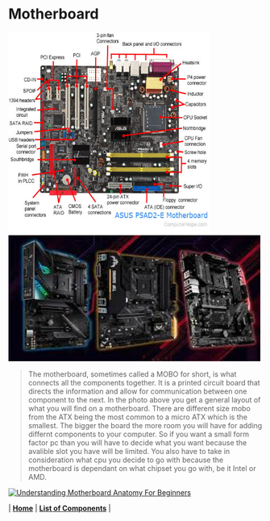 # Motherboard



<img src="https://github.com/Chogue7809/Computer-Architecture/blob/main/images/motherboard.jpg" width="400" height="400">  
<img src="https://github.com/Chogue7809/Computer-Architecture/blob/main/images/motherboard%202.jpg" width="500" height="250">  

>The motherboard, sometimes called a MOBO for short, is what connects all the components together. It is a printed circuit board that directs the information and allow for communication between one component to the next. In the photo above you get a general layout of what you will find on a motherboard. There are different size mobo from the ATX being the most common to a micro ATX which is the smallest. The bigger the board the more room you will have for adding differnt components to your computer. So if you want a small form factor pc than you will have to decide what you want because the avalible slot you have will be limited. You also have to take in consideration what cpu you decide to go with because the motherboard is dependant on what chipset you go with, be it Intel or AMD. 

[![Understanding Motherboard Anatomy For Beginners](https://res.cloudinary.com/marcomontalbano/image/upload/v1639124444/video_to_markdown/images/youtube--Cs8I4-jmUJw-c05b58ac6eb4c4700831b2b3070cd403.jpg)](https://www.youtube.com/watch?v=Cs8I4-jmUJw  "Understanding Motherboard Anatomy For Beginners")



| [**Home**](README.md) | [**List of Components**](listofcomponents.md) |
